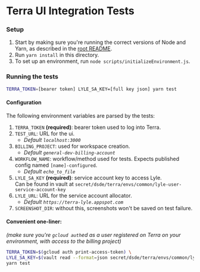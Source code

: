 # Terra UI Integration Tests

### Setup

1. Start by making sure you're running the correct versions of Node and Yarn, as described in the [root README](../README.md).
2. Run `yarn install` in this directory.
3. To set up an environment, run `node scripts/initializeEnvironment.js`.

### Running the tests

```sh
TERRA_TOKEN=[bearer token] LYLE_SA_KEY=[full key json] yarn test
```

#### Configuration
The following environment variables are parsed by the tests:

1. `TERRA_TOKEN` **(required)**: bearer token used to log into Terra.
2. `TEST_URL`: URL for the ui.
    * _Default `localhost:3000`_
3. `BILLING_PROJECT`: used for workspace creation.
    * _Default `general-dev-billing-account`_
4. `WORKFLOW_NAME`: workflow/method used for tests. Expects published config named `[name]-configured`.
    * _Default `echo_to_file`_
5.  `LYLE_SA_KEY` **(required)**: service account key to access Lyle.  
    Can be found in vault at `secret/dsde/terra/envs/common/lyle-user-service-account-key`
6.  `LYLE_URL`: URL for the service account allocator.
    * _Default `https://terra-lyle.appspot.com`_
7. `SCREENSHOT_DIR`: without this, screenshots won't be saved on test failure.

#### Convenient one-liner:
_(make sure you're `gcloud auth`ed as a user registered on Terra on your environment, with access to the billing project)_

```sh
TERRA_TOKEN=$(gcloud auth print-access-token) \
LYLE_SA_KEY=$(vault read --format=json secret/dsde/terra/envs/common/lyle-user-service-account-key | jq .data) \
yarn test
```
